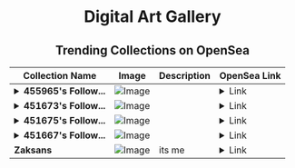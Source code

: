 <div align="center">

# Digital Art Gallery

## Trending Collections on OpenSea

| Collection Name                       | Image                                                                                     | Description                       | OpenSea Link                                                                                          |
|---------------------------------------|-------------------------------------------------------------------------------------------|-----------------------------------|--------------------------------------------------------------------------------------------------------|
| **<details><summary>455965's Follow...</summary>455965's Follower</details>** | ![Image](https://i.seadn.io/s/raw/files/19f9f090920392cc3650cbdf4361755b.png?w=500&auto=format?w=200&auto=format) |  | <details><summary>Link</summary>[455965's Follower](https://opensea.io/collection/455965-s-follower)</details> |
| **<details><summary>451673's Follow...</summary>451673's Follower</details>** | ![Image](https://i.seadn.io/s/raw/files/19f9f090920392cc3650cbdf4361755b.png?w=500&auto=format?w=200&auto=format) |  | <details><summary>Link</summary>[451673's Follower](https://opensea.io/collection/451673-s-follower)</details> |
| **<details><summary>451675's Follow...</summary>451675's Follower</details>** | ![Image](https://i.seadn.io/s/raw/files/19f9f090920392cc3650cbdf4361755b.png?w=500&auto=format?w=200&auto=format) |  | <details><summary>Link</summary>[451675's Follower](https://opensea.io/collection/451675-s-follower)</details> |
| **<details><summary>451667's Follow...</summary>451667's Follower</details>** | ![Image](https://i.seadn.io/s/raw/files/19f9f090920392cc3650cbdf4361755b.png?w=500&auto=format?w=200&auto=format) |  | <details><summary>Link</summary>[451667's Follower](https://opensea.io/collection/451667-s-follower)</details> |
| **Zaksans** | ![Image](https://i.seadn.io/s/raw/files/c3690b2622b35c98d750d6ffde596665.png?w=500&auto=format?w=200&auto=format) | its me | <details><summary>Link</summary>[Zaksans](https://opensea.io/collection/zaksans)</details> |

</div>